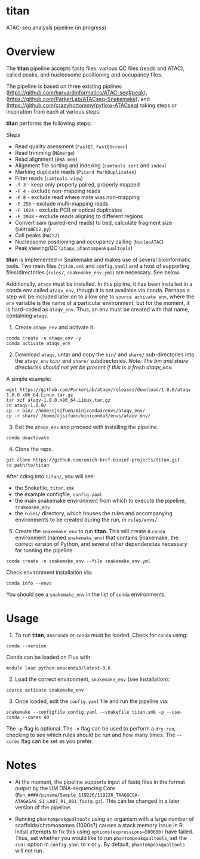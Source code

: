 # titan
ATAC-seq analysis pipeline (in progress)

# Overview

The **titan** pipeline accepts fastq files, various QC files (reads and ATAC), called peaks, and nucleosome positioning and occupancy files.  

The pipeline is based on three existing piplines (https://github.com/harvardinformatics/ATAC-seq#peak), (https://github.com/ParkerLab/ATACseq-Snakemake), and (https://github.com/crazyhottommy/pyflow-ATACseq) taking steps or inspiration from each at various steps.

**titan** performs the following steps:

_Steps_
 - Read quality asessment (`FastQC`, `FastQScreen`)
 - Read trimming (`NGmerge`)
 - Read alignment (`BWA mem`)
 - Alignment file sorting and indexing (`samtools sort` and `index`)
 - Marking duplicate reads (`Picard MarkDuplicates`)
 - Filter reads (`samtools view`)
 - `-f 3` - keep only properly paired, properly mapped
 - `-F 4` - exclude non-mapping reads
 - `-F 8` - exclude read where mate was non-mapping
 - `-F 256` - exclude multi-mapping reads
 - `-F 1024` - exclude PCR or optical duplicates
 - `-F 2048` - exclude reads aligning to different regions
 - Convert sam (paired-end reads) to bed, calculate fragment  size (`SAMtoBED2.py`)
 - Call peaks (`MACS2`)
 - Nucleosome positioning and occupancy calling (`NucleoATAC`)
 - Peak viewing/QC (`ataqv`, `phantompeakqualtools`)

**titan** is implemented in Snakemake and makes use of several bioinformatic tools. Two main files (`titan.smk` and `config.yaml`) and a host of supporting files/directories (`rules/`, `snakemake_env.yml`) are necessary. See below. 

Additionally, `ataqv` must be installed. In this pipline, it has been installed in a conda env called `ataqv_env`, though it is not available via conda. Perhaps a step will be included later on to allow one to `source activate env`, where the `env` variable is the name of a particular environment, but for the moment, it is hard-coded as `ataqv_env`. Thus, an env must be created with that name, containing `ataqv`.

1. Create `ataqv_env` and activate it.
```
conda create -n ataqv_env -y
conda activate ataqv_env
```

2. Download `ataqv`, untar and copy the `bin/` and `share/` sub-directories into the `ataqv_env` `bin/` and `share/` subdirectories. _Note: The bin and share directories should not yet be present if this is a fresh ataqv_env._

A simple example:
```
wget https://github.com/ParkerLab/ataqv/releases/download/1.0.0/ataqv-1.0.0.x86_64.Linux.tar.gz
tar xzf ataqv-1.0.0.x86_64.Linux.tar.gz
cd ataqv-1.0.0/
cp -r bin/ /home/cjsifuen/miniconda3/envs/ataqv_env/
cp -r share/ /home/cjsifuen/miniconda3/envs/ataqv_env/
```

3. Exit the `ataqv_env` and proceed with installing the pipeline.
```
conda deactivate
```

4. Clone the repo.

```
git clone https://github.com/umich-brcf-bioinf-projects/titan.git
cd path/to/titan
```

After cding into `titan/`, you will see:
 - the Snakefile, `titan.smk`
 - the example configfile, `config.yaml`
 - the main snakemake environment from which to execute the pipeline, `snakemake_env`
 - the `rules/` directory, which houses the rules and accompanying environments to be created during the run, in `rules/envs/`. 
 
5. Create the `snakemake_env` to run **titan**. This will create a `conda` environment (named `snakemake_env`) that contains Snakemake, the correct version of Python, and several other dependencies necessary for running the pipeline.
```
conda create -n snakemake_env --file snakemake_env.yml
```

Check environment installation via:
```
conda info --envs
```

You should see a `snakemake_env` in the list of `conda` environments.



# Usage

1. To run **titan**, `anaconda` or `conda` must be loaded. Check for `conda` using:   
```
conda --version
```

Conda can be loaded on Flux with:
```
module load python-anaconda3/latest-3.6
```


2. Load the correct environment, `snakemake_env` (see Installation):
```
source activate snakemake_env
```


3. Once loaded, edit the `config.yaml` file and run the pipeline via:
```
snakemake --configfile config.yaml --snakefile titan.smk -p --use-conda --cores 40
```

The `-p` flag is optional. The `-n` flag can be used to perform a `dry-run`, checking to see which rules should be run and how many times. The `--cores` flag can be set as you prefer. 

# Notes

 - At the moment, the pipeline supports  input of fastq files in the format output by the UM DNA-sequencing Core (`Run_####/piname/Sample_119226/119226_TAAGGCGA-ATAGAGAG_S1_L007_R1_001.fastq.gz`).  This can be changed in a later version of the pipeline.  

 - Running `phantompeakqualtools` using an organism with a large number of scaffolds/chromosomes (1000s?) causes a stack memory issue in R. Initial attempts to fix this using `options(expressions=500000)` have failed. Thus, set whether you would like to run `phantompeakqualtools`, set the `run:` option in `config.yaml` to `Y` or `y`. By default, `phantompeakqualtools` will not run.
 
 
